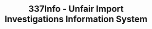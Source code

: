 ---
bigquery: https://console.cloud.google.com/bigquery?p=patents-public-data&d=usitc_investigations&page=dataset&project=sheets-management-319211
citation: US International Trade Commission 337Info Unfair Import Investigations Information
  System
contributors: US International Trade Comission
cost: None
description: US International Trade Commission 337Info Unfair Import Investigations
  Information System contains data on investigations done under Section 337. Section
  337 declares the infringement of certain statutory intellectual property rights
  and other forms of unfair competition in import trade to be unlawful practices.
  Most Section 337 investigations involve allegations of patent or registered trademark
  infringement.
documentation: FAQ and tutorial available on the site
last_edit: 04/07/2022, 23:26:07
location: https://pubapps2.usitc.gov/337external/
maintained_by: US International Trade Comission
schema_fields:
- teoIdDueDate
- dateComplaintFiled
- currentStatus
- scheduledEndDateEvidHear
- copyrightNumbers
- teoIdIssueDate
- trademarkNumbers
- startDateMarkmanHearing
- title
- id
- ouiiAttorney
- finalDetViolation
- aljAssigned
- investigationType
- teoReliefGranted
- scheduledStartDateEvidHear
- dateOfPublicationFrNotice
- finalIdOnViolationIssue
- finalIdOnViolationDue
- htsNumbers
- internalRemand
- complainant
- investigationTermDate
- currentActiveALJ
- endDateMarkmanHearing
- teoProceedingInvolved
- patentNumbers
- respondent
- investigationNo
- gcAttorney
- finalDetNoViolation
- invUnfairAct
- docketNo
- dateCreated
- cafcAppeals
- lastUpdated
- patentNumber
- ouiiParticipation
- markmanHearing
- publication_number
- actualStartDateEvidHear
- actualEndDateEvidHear
- targetDate
- issueDateOtherNonFinal
shortname: unfair_import_investigations
tags:
- import
- legal
- trade
timeframe: 2008-2021 (prior to 2008 downloadable as a JSON file)
title: 337Info - Unfair Import Investigations Information System
uuid: 2721f5ec-e599-4890-9265-9706719fc71e
---